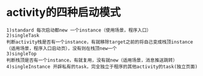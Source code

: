 # activity的四种启动模式
    1)standard 每次启动都new 一个instance（使用场景，程序入口）
    2)singleTask 
    判断activity栈是否有一个instance，有就移除target之前的将自己变成栈顶instance（适用场景，程序入口启动页），没有则在栈顶new一个
    3)singleTop
    判断栈顶是否有一个instance，有就复用，没有就new（适用场景，消息推送跳转） 
    4)singleInstance 开辟私有的task，完全独立于程序的其他activity的task(独立页面)
